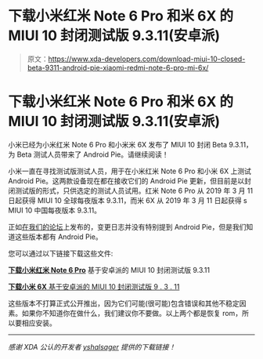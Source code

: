 # 下载小米红米 Note 6 Pro 和米 6X 的 MIUI 10 封闭测试版 9.3.11(安卓派)

> 原文：<https://www.xda-developers.com/download-miui-10-closed-beta-9311-android-pie-xiaomi-redmi-note-6-pro-mi-6x/>

# 下载小米红米 Note 6 Pro 和米 6X 的 MIUI 10 封闭测试版 9.3.11(安卓派)

小米已经为小米红米 Note 6 Pro 和小米米 6X 发布了 MIUI 10 封闭 Beta 9.3.11，为 Beta 测试人员带来了 Android Pie。请继续阅读！

小米一直在寻找测试版测试人员，用于在小米红米 Note 6 Pro 和小米 6X 上测试 Android Pie。这两款设备现在都在接收它们的 Android Pie 更新，但目前是以封闭测试版的形式，只供选定的测试人员试用。红米 Note 6 Pro 从 2019 年 3 月 11 日起获得 MIUI 10 全球每夜版本 9.3.11，而米 6X 从 2019 年 3 月 11 日起获得 s MIUI 10 中国每夜版本 9.3.11。

正如[在我们的论坛](https://forum.xda-developers.com/redmi-note-6-pro/how-to/news-redmi-note-6-pro-android-9-rollout-t3910002)上发布的，变更日志并没有特别提到 Android Pie，但是我们知道这些版本都有 Android Pie。

您可以通过以下链接下载这些文件:

[**下载小米红米 Note 6 Pro**](https://bigota.d.miui.com/9.3.11/miui_HMNote6ProGlobal_9.3.11_ce1cfaab86_9.0.zip) 基于安卓派的 MIUI 10 封闭测试版 9.3.11

[**下载小米 6X** 基于安卓派的 MIUI 10 封闭测试版 9 . 3 . 11](https://bigota.d.miui.com/9.3.11/miui_MI6X_9.3.11_42bac198f9_9.0.zip)

这些版本不打算正式公开推出，因为它们可能(很可能)包含错误和其他不稳定因素。如果你不知道你在做什么，我们建议你不要做。以上两个都是恢复 rom，所以要相应安装。

* * *

*感谢 XDA 公认的开发者 [yshalsager](https://forum.xda-developers.com/member.php?u=6084385) 提供的下载链接！*
